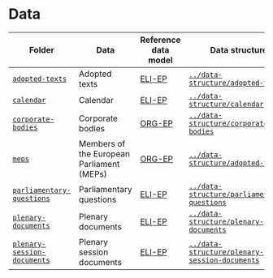 # Data

|Folder|Data|Reference data model|Data structure|
|--|--|--|--|
|[`adopted-texts`](./adopted-texts)|Adopted texts|[ELI-EP](https://europarl.github.io/eli-ep)|[`../data-structure/adopted-texts`](../data-structure/adopted-texts)|
|[`calendar`](./calendar)|Calendar|[ELI-EP](https://europarl.github.io/eli-ep)|[`../data-structure/calendar`](../data-structure/calendar)|
|[`corporate-bodies`](./corporate-bodies)|Corporate bodies|[ORG-EP](https://europarl.github.io/org-ep)|[`../data-structure/corporate-bodies`](../data-structure/corporate-bodies)|
|[`meps`](./meps)|Members of the European Parliament (MEPs)|[ORG-EP](https://europarl.github.io/org-ep)|[`../data-structure/adopted-texts`](../data-structure/meps)|
|[`parliamentary-questions`](./parliamentary-questions)|Parliamentary questions|[ELI-EP](https://europarl.github.io/eli-ep)|[`../data-structure/parliamentary-questions`](../data-structure/parliamentary-questions)|
|[`plenary-documents`](./plenary-documents)|Plenary documents|[ELI-EP](https://europarl.github.io/eli-ep)|[`../data-structure/plenary-documents`](../data-structure/plenary-documents)|
|[`plenary-session-documents`](./plenary-session-documents)|Plenary session documents|[ELI-EP](https://europarl.github.io/eli-ep)|[`../data-structure/plenary-session-documents`](../data-structure/plenary-session-documents)|
